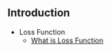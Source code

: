 ## Introduction ##



- Loss Function
  - [What is Loss Function](https://blog.algorithmia.com/introduction-to-loss-functions/)
 
